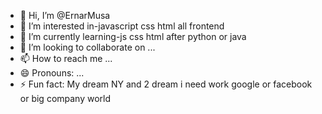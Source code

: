 - 👋 Hi, I’m @ErnarMusa
- 👀 I’m interested in-javascript css html all frontend 
- 🌱 I’m currently learning-js css html after python or java
- 💞️ I’m looking to collaborate on ...
- 📫 How to reach me ...
- 😄 Pronouns: ...
- ⚡ Fun fact: My dream NY and  2 dream i need work google or facebook or big company world

<!---
ErnarMusa/ErnarMusa is a ✨ special ✨ repository because its `README.md` (this file) appears on your GitHub profile.
You can click the Preview link to take a look at your changes.
--->

